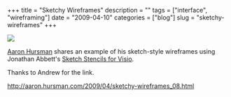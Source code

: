 +++
title = "Sketchy Wireframes"
description = ""
tags = ["interface", "wireframing"]
date = "2009-04-10"
categories = ["blog"]
slug = "sketchy-wireframes"
+++



  <div class="notebook-screenshot"><a href="http://aaron.hursman.com/2009/04/sketchy-wireframes_08.html"><img src="//konigi.com/media/bluga/wt49df81635f83b_0.jpg"/></a></div><p><a href="http://aaron.hursman.com/2009/04/sketchy-wireframes_08.html">Aaron Hursman</a> shares an example of his sketch-style wireframes using Jonathan Abbett's <a href="http://www.abbett.org/2008/05/27/updated-sketch-gui-shapes-for-visio/">Sketch Stencils for Visio</a>.</p>
<p>Thanks to Andrew for the link.</p>
    
  <a href="http://aaron.hursman.com/2009/04/sketchy-wireframes_08.html">http://aaron.hursman.com/2009/04/sketchy-wireframes_08.html</a>
